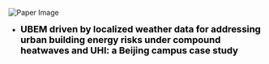 ![Paper Image](https://shawnzhang7829.github.io/worksimage/Paper_1.jpg)
- <a href="https://papers.ssrn.com/sol3/papers.cfm?abstract_id=5555721" style="color: black; text-decoration: none;"><strong><span style="font-size: 18px;">UBEM driven by localized weather data for addressing urban building energy risks under compound heatwaves and UHI: a Beijing campus case study</span></strong></a>
